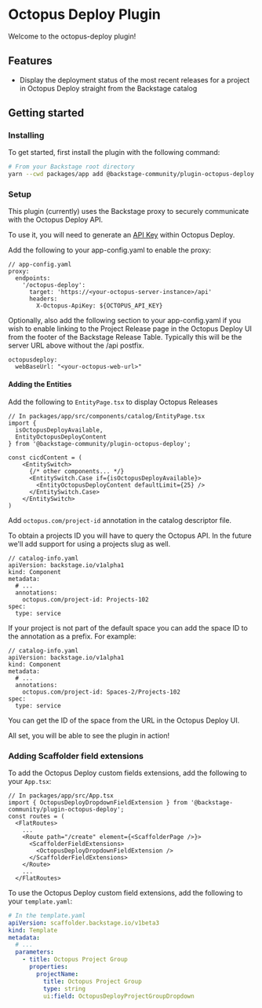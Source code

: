 # Octopus Deploy Plugin

Welcome to the octopus-deploy plugin!

## Features

- Display the deployment status of the most recent releases for a project in Octopus Deploy straight from the Backstage catalog

## Getting started

### Installing

To get started, first install the plugin with the following command:

```bash
# From your Backstage root directory
yarn --cwd packages/app add @backstage-community/plugin-octopus-deploy
```

### Setup

This plugin (currently) uses the Backstage proxy to securely communicate with the Octopus Deploy API.

To use it, you will need to generate an [API Key](https://octopus.com/docs/octopus-rest-api/how-to-create-an-api-key) within Octopus Deploy.

Add the following to your app-config.yaml to enable the proxy:

```
// app-config.yaml
proxy:
  endpoints:
    '/octopus-deploy':
      target: 'https://<your-octopus-server-instance>/api'
      headers:
        X-Octopus-ApiKey: ${OCTOPUS_API_KEY}
```

Optionally, also add the following section to your app-config.yaml if you wish to enable linking to the Project Release page in the Octopus Deploy UI from the footer of the Backstage Release Table. Typically this will be the server URL above without the /api postfix.

```
octopusdeploy:
  webBaseUrl: "<your-octopus-web-url>"
```

#### Adding the Entities

Add the following to `EntityPage.tsx` to display Octopus Releases

```
// In packages/app/src/components/catalog/EntityPage.tsx
import {
  isOctopusDeployAvailable,
  EntityOctopusDeployContent
} from '@backstage-community/plugin-octopus-deploy';

const cicdContent = (
    <EntitySwitch>
      {/* other components... */}
      <EntitySwitch.Case if={isOctopusDeployAvailable}>
        <EntityOctopusDeployContent defaultLimit={25} />
      </EntitySwitch.Case>
    </EntitySwitch>
)
```

Add `octopus.com/project-id` annotation in the catalog descriptor file.

To obtain a projects ID you will have to query the Octopus API. In the future we'll add support for using a projects slug as well.

```
// catalog-info.yaml
apiVersion: backstage.io/v1alpha1
kind: Component
metadata:
  # ...
  annotations:
    octopus.com/project-id: Projects-102
spec:
  type: service
```

If your project is not part of the default space you can add the space ID to the annotation as a prefix. For example:

```
// catalog-info.yaml
apiVersion: backstage.io/v1alpha1
kind: Component
metadata:
  # ...
  annotations:
    octopus.com/project-id: Spaces-2/Projects-102
spec:
  type: service
```

You can get the ID of the space from the URL in the Octopus Deploy UI.

All set, you will be able to see the plugin in action!

### Adding Scaffolder field extensions

To add the Octopus Deploy custom fields extensions, add the following to your `App.tsx`:

```tsx
// In packages/app/src/App.tsx
import { OctopusDeployDropdownFieldExtension } from '@backstage-community/plugin-octopus-deploy';
const routes = (
  <FlatRoutes>
    ...
    <Route path="/create" element={<ScaffolderPage />}>
      <ScaffolderFieldExtensions>
        <OctopusDeployDropdownFieldExtension />
      </ScaffolderFieldExtensions>
    </Route>
    ...
  </FlatRoutes>
```

To use the Octopus Deploy custom field extensions, add the following to your `template.yaml`:

```yaml
# In the template.yaml
apiVersion: scaffolder.backstage.io/v1beta3
kind: Template
metadata:
  # ...
  parameters:
    - title: Octopus Project Group
      properties:
        projectName:
          title: Octopus Project Group
          type: string
          ui:field: OctopusDeployProjectGroupDropdown
```

